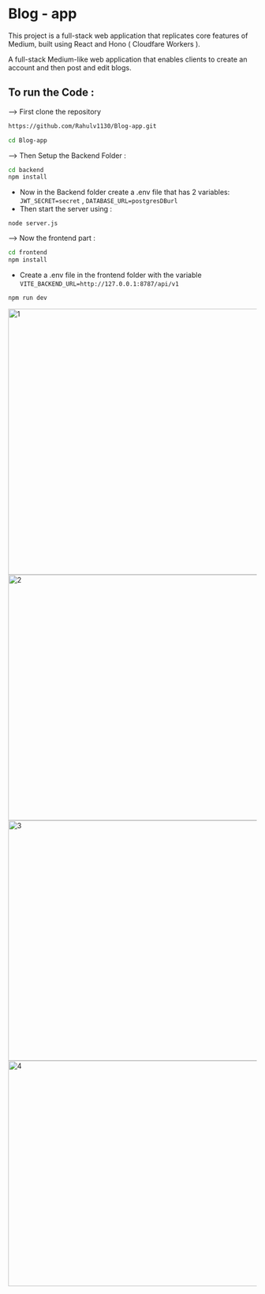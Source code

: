 # Blog - app
This project is a full-stack web application that replicates core features of Medium, built using React and Hono ( Cloudfare Workers ).

A full-stack Medium-like web application that enables clients to create an account and then post and edit blogs.

## To run the Code :
--> First clone the repository 
```bash
https://github.com/Rahulv1130/Blog-app.git
```
```bash
cd Blog-app
```
--> Then Setup the Backend Folder :


```bash 
cd backend
npm install
```
- Now in the Backend folder create a .env file that has 2 variables:  `JWT_SECRET=secret` ,  `DATABASE_URL=postgresDBurl`
- Then start the server using :

```
node server.js
```

--> Now the frontend part :
```bash 
cd frontend
npm install
```
- Create a .env file in the frontend folder with the variable `VITE_BACKEND_URL=http://127.0.0.1:8787/api/v1`
```bash 
npm run dev
```
<img width="959" height="539" alt="1" src="https://github.com/user-attachments/assets/5797b531-b44a-471c-8c95-8be2755c7a4e" />
<img width="948" height="498" alt="2" src="https://github.com/user-attachments/assets/bb805893-1658-454a-9d31-d5ea6173abcd" />
<img width="959" height="487" alt="3" src="https://github.com/user-attachments/assets/568b5799-145c-4b4e-85c7-8eaf20bf9c4f" />
<img width="959" height="457" alt="4" src="https://github.com/user-attachments/assets/df127ba5-a38c-48ca-a733-e460209fa7e1" />






